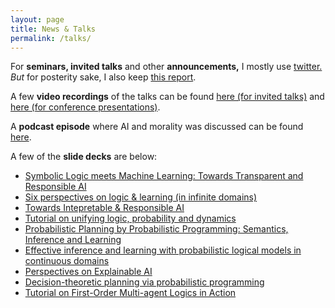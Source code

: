 ```yaml
---
layout: page
title: News & Talks
permalink: /talks/
---
```


<!--For an archive of seminars, invited talks and other announcements can be found [here](/news/) and [in my twitter feed](https://twitter.com/vaishakbelle). *   [Towards Intepretable & Responsible AI](/2018/10/24/towards-intepretable-responsible-ai.html) [**(video)**](https://www.youtube.com/watch?v=yA6DD9kjzLE&t=1s)
*   [Tutorial on unifying logic, probability and dynamics](/2017/08/12/tutorial-on-unifying-logic-dynamics-and.html)
*   [Probabilistic Planning by Probabilistic Programming: Semantics, Inference and Learning](/2018/10/28/probabilistic-planning-by-probabilistic.html)
*   [Effective inference and learning with probabilistic logical models in continuous domains](/2018/08/28/acai-2018-summer-school-on-statistical-relational.html) [**(video)**](https://www.youtube.com/watch?v=KE00My6cLcQ&t=2s) -->

For **seminars, invited talks** and other **announcements,** I mostly use [twitter.](https://twitter.com/vaishakbelle) *But* for posterity sake, I also keep [this report](https://spikenow.com/collab/?id=SIjnWE9remXL6vPKrgF3FIYvY9B1tSApaCFpyvyQIDQ). 

A few **video recordings** of the talks can be found [here (for invited talks)](https://www.youtube.com/playlist?list=PLI5qUrwTNc7PBkjEhOHsF8xZ0rwc8zWzy) and [here (for conference presentations)](https://www.youtube.com/playlist?list=PLI5qUrwTNc7NoPeQYyfBObap4sCdsw5xJ). 

A **podcast episode** where AI and morality was discussed can be found [here](https://podbay.fm/p/the-reluctant-theologian-podcast/e/1579050000). 

A few of the **slide decks** are below:

*   [Symbolic Logic meets Machine Learning: Towards Transparent and Responsible AI](/2019/11/05/invited-talk-at-the-samsung-ai-forum.html)
*   [Six perspectives on logic & learning (in infinite domains)](/2019/09/06/logic-learning-dagstuhl-seminar.html)
*   [Towards Intepretable & Responsible AI](/2018/10/24/towards-intepretable-responsible-ai.html) 
*   [Tutorial on unifying logic, probability and dynamics](/2017/08/12/tutorial-on-unifying-logic-dynamics-and.html)
*   [Probabilistic Planning by Probabilistic Programming: Semantics, Inference and Learning](/2018/10/28/probabilistic-planning-by-probabilistic.html)
*   [Effective inference and learning with probabilistic logical models in continuous domains](/2018/08/28/acai-2018-summer-school-on-statistical-relational.html) 
*   [Perspectives on Explainable AI](/2018/02/23/building-trust-in-ai-workshop.html)
*   [Decision-theoretic planning via probabilistic programming](/2017/11/13/talk-at-the-university-of-oxford.html)
*   [Tutorial on First-Order Multi-agent Logics in Action](/2017/08/15/tutorial-on-first-order-multi-agent-logics-in.html)
